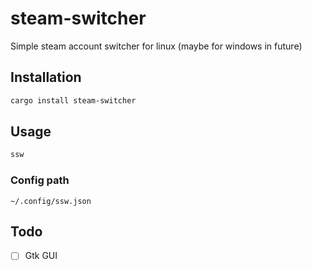 # steam-switcher
Simple steam account switcher for linux (maybe for windows in future)

## Installation
```bash
cargo install steam-switcher
```

## Usage
```bash
ssw
```

### Config path
`~/.config/ssw.json`

## Todo
- [ ] Gtk GUI
